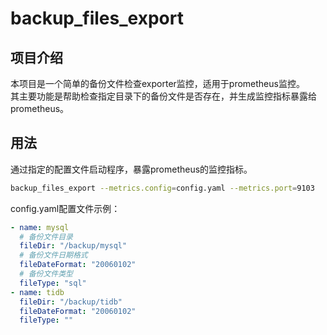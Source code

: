 # backup_files_export
## 项目介绍
本项目是一个简单的备份文件检查exporter监控，适用于prometheus监控。  
其主要功能是帮助检查指定目录下的备份文件是否存在，并生成监控指标暴露给prometheus。  

## 用法
通过指定的配置文件启动程序，暴露prometheus的监控指标。  
```sh
backup_files_export --metrics.config=config.yaml --metrics.port=9103
```
config.yaml配置文件示例：  
```yaml
- name: mysql
  # 备份文件目录
  fileDir: "/backup/mysql"
  # 备份文件日期格式
  fileDateFormat: "20060102"
  # 备份文件类型
  fileType: "sql" 
- name: tidb
  fileDir: "/backup/tidb"
  fileDateFormat: "20060102"
  fileType: ""
```
